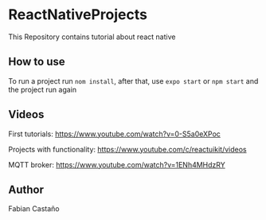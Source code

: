 # ReactNativeProjects
This Repository contains tutorial about react native

## How to use

To run a project run `nom install`, after that, use `expo start` or `npm start` and the project run again


## Videos

First tutorials: https://www.youtube.com/watch?v=0-S5a0eXPoc

Projects with functionality: https://www.youtube.com/c/reactuikit/videos

MQTT broker: https://www.youtube.com/watch?v=1ENh4MHdzRY


## Author

Fabian Castaño




